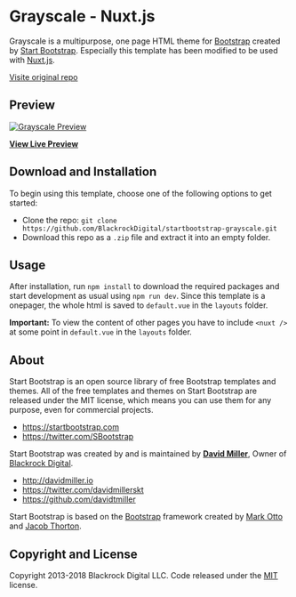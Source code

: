 
# Grayscale - Nuxt.js
  
Grayscale is a multipurpose, one page HTML theme for [Bootstrap](http://getbootstrap.com/) created by [Start Bootstrap](http://startbootstrap.com/).
Especially this template has been modified to be used with [Nuxt.js](https://nuxtjs.org/).

[Visite original repo](https://github.com/BlackrockDigital/startbootstrap-grayscale)
  
## Preview  
  
[![Grayscale Preview](https://startbootstrap.com/assets/img/templates/grayscale.jpg)](https://blackrockdigital.github.io/startbootstrap-grayscale/)  
  
**[View Live Preview](https://blackrockdigital.github.io/startbootstrap-grayscale/)**

## Download and Installation
To begin using this template, choose one of the following options to get started:  
* Clone the repo: `git clone https://github.com/BlackrockDigital/startbootstrap-grayscale.git`
* Download this repo as a `.zip` file and extract it into an empty folder.

## Usage
After installation, run `npm install` to download the required packages and start development as usual using `npm run dev`.
Since this template is a onepager, the whole html is saved to `default.vue` in the `layouts` folder.

**Important:**
To view the content of other pages you have to include `<nuxt />` at some point in `default.vue` in the `layouts` folder.

## About  
  
Start Bootstrap is an open source library of free Bootstrap templates and themes. All of the free templates and themes on Start Bootstrap are released under the MIT license, which means you can use them for any purpose, even for commercial projects.  
  
* https://startbootstrap.com  
* https://twitter.com/SBootstrap  
  
Start Bootstrap was created by and is maintained by **[David Miller](http://davidmiller.io/)**, Owner of [Blackrock Digital](http://blackrockdigital.io/).  
  
* http://davidmiller.io  
* https://twitter.com/davidmillerskt  
* https://github.com/davidtmiller  
  
Start Bootstrap is based on the [Bootstrap](http://getbootstrap.com/) framework created by [Mark Otto](https://twitter.com/mdo) and [Jacob Thorton](https://twitter.com/fat).  
  
## Copyright and License  
  
Copyright 2013-2018 Blackrock Digital LLC. Code released under the [MIT](https://github.com/BlackrockDigital/startbootstrap-grayscale/blob/gh-pages/LICENSE) license.